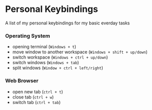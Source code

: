 # Personal Keybindings
A list of my personal keybindings for my basic everday tasks

### Operating System

- opening terminal (`Windows + t`)
- move window to another workspace (`Windows + shift + up/down`)
- switch workspace (`Windows + ctrl + up/down`)
- switch windows (`Windows + tab`)
- split windows (`Window + ctrl + left/right`)

### Web Browser

- open new tab (`ctrl + t`)
- close tab (`ctrl + w`)
- switch tab (`ctrl + tab`)